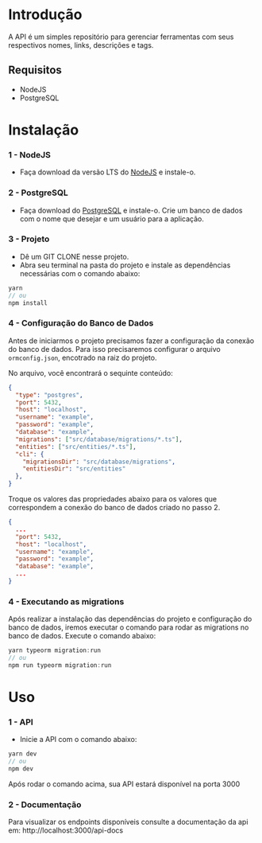 # Introdução

A API é um simples repositório para gerenciar ferramentas com seus respectivos nomes, links, descrições e tags.

## Requisitos
- NodeJS
- PostgreSQL

# Instalação

### 1 - NodeJS
- Faça download da versão LTS do [NodeJS](https://nodejs.org/en/) e instale-o.

### 2 - PostgreSQL
- Faça download do [PostgreSQL](https://www.postgresql.org/download/) e instale-o. Crie um banco de dados com o nome que desejar e um usuário para a aplicação.

### 3 - Projeto
- Dê um GIT CLONE nesse projeto.
- Abra seu terminal na pasta do projeto e instale as dependências necessárias com o comando abaixo:

```javascript
yarn
// ou
npm install
```

### 4 - Configuração do Banco de Dados
Antes de iniciarmos o projeto precisamos fazer a configuração da conexão do banco de dados. Para isso precisaremos configurar o arquivo `ormconfig.json`, encotrado na raiz do projeto.

No arquivo, você encontrará o sequinte conteúdo:

```json
{
  "type": "postgres",
  "port": 5432,
  "host": "localhost",
  "username": "example",
  "password": "example",
  "database": "example",
  "migrations": ["src/database/migrations/*.ts"],
  "entities": ["src/entities/*.ts"],
  "cli": {
    "migrationsDir": "src/database/migrations",
    "entitiesDir": "src/entities"
  },
}
```

Troque os valores das propriedades abaixo para os valores que correspondem a conexão do banco de dados criado no passo 2.

```json
{
  ...
  "port": 5432,
  "host": "localhost",
  "username": "example",
  "password": "example",
  "database": "example",
  ...
}
```

### 4 - Executando as migrations
Após realizar a instalação das dependências do projeto e configuração do banco de dados, iremos executar o comando para rodar as migrations no banco de dados. Execute o comando abaixo:

```javascript
yarn typeorm migration:run
// ou
npm run typeorm migration:run
```

# Uso

### 1 - API
- Inicie a API com o comando abaixo:

```javascript
yarn dev
// ou
npm dev
```

Após rodar o comando acima, sua API estará disponível na porta 3000

### 2 - Documentação
Para visualizar os endpoints disponíveis consulte a documentação da api em: http://localhost:3000/api-docs
